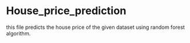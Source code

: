 # House_price_prediction
this file predicts the house price of the given dataset using random forest algorithm.
